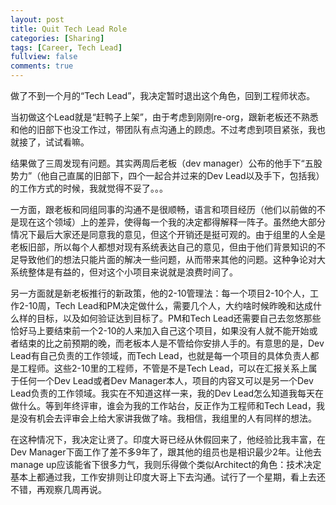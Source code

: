 ```yaml
---
layout: post
title: Quit Tech Lead Role
categories: [Sharing]
tags: [Career, Tech Lead]
fullview: false
comments: true
---
```


做了不到一个月的“Tech Lead”，我决定暂时退出这个角色，回到工程师状态。

当初做这个Lead就是“赶鸭子上架”，由于考虑到刚刚re-org，跟新老板还不熟悉和他的旧部下也没工作过，带团队有点沟通上的顾虑。不过考虑到项目紧张，我也就接了，试试看嘛。

结果做了三周发现有问题。其实两周后老板（dev manager）公布的他手下“五股势力”（他自己直属的旧部下，四个一起合并过来的Dev Lead以及手下，包括我）的工作方式的时候，我就觉得不妥了。。。

一方面，跟老板和同组同事的沟通不是很顺畅，语言和项目经历（他们以前做的不是现在这个领域）上的差异，使得每一个我的决定都得解释一阵子。虽然绝大部分情况下最后大家还是同意我的意见，但这个开销还是挺可观的。由于组里的人全是老板旧部，所以每个人都想对现有系统表达自己的意见，但由于他们背景知识的不足导致他们的想法只能片面的解决一些问题，从而带来其他的问题。这种争论对大系统整体是有益的，但对这个小项目来说就是浪费时间了。

另一方面就是新老板推行的新政策，他的2-10管理法：每一个项目2-10个人，工作2-10周，Tech Lead和PM决定做什么，需要几个人，大约啥时候昨晚和达成什么样的目标，以及如何验证达到目标了。PM和Tech Lead还需要自己去忽悠那些恰好马上要结束前一个2-10的人来加入自己这个项目，如果没有人就不能开始或者结束的比之前预期的晚，而老板本人是不管给你安排人手的。有意思的是，Dev Lead有自己负责的工作领域，而Tech Lead，也就是每一个项目的具体负责人都是工程师。这些2-10里的工程师，不管是不是Tech Lead，可以在汇报关系上属于任何一个Dev Lead或者Dev Manager本人，项目的内容又可以是另一个Dev Lead负责的工作领域。我实在不知道这样一来，我的Dev Lead怎么知道我每天在做什么。等到年终评审，谁会为我的工作站台，反正作为工程师和Tech Lead，我是没有机会去评审会上给大家讲我做了啥。我相信，我组里的人有同样的想法。

在这种情况下，我决定让贤了。印度大哥已经从休假回来了，他经验比我丰富，在Dev Manager下面工作了差不多9年了，跟其他的组员也是相识最少2年。让他去manage up应该能省下很多力气，我则乐得做个类似Architect的角色：技术决定基本上都通过我，工作安排则让印度大哥上下去沟通。试行了一个星期，看上去还不错，再观察几周再说。